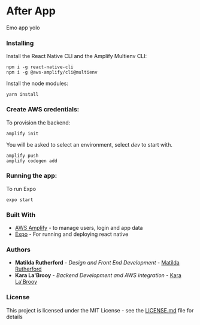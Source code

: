 # After App

Emo app yolo

### Installing

Install the React Native CLI and the Amplify Multienv CLI:

```
npm i -g react-native-cli
npm i -g @aws-amplify/cli@multienv
```

Install the node modules:

```
yarn install
```

### Create AWS credentials:

To provision the backend:

```
amplify init
```

You will be asked to select an environment, select _dev_ to start with.

```
amplify push
amplify codegen add
```

### Running the app:

To run Expo

```
expo start
```

### Built With

- [AWS Amplify](https://aws-amplify.github.io/) - to manage users, login and app data
- [Expo](https://expo.io/) - For running and deploying react native

### Authors

- **Matilda Rutherford** - _Design and Front End Development_ - [Matilda Rutherford](https://github.com/matildarutherford)
- **Kara La'Brooy** - _Backend Development and AWS integration_ - [Kara La'Brooy](https://github.com/klabrooy)

### License

This project is licensed under the MIT License - see the [LICENSE.md](LICENSE.md) file for details
